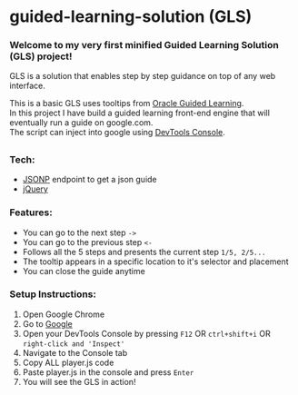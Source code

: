# guided-learning-solution (GLS)

### Welcome to my very first minified Guided Learning Solution (GLS) project!
GLS is a solution that enables step by step guidance on top of any web interface. 

This is a basic GLS uses tooltips from [Oracle Guided Learning](https://education.oracle.com/oracle-cloud-guided-learning).<br>
In this project I have build a guided learning front-end engine that will eventually run a guide on google.com.<br>
The script can inject into google using [DevTools Console](https://developers.google.com/web/tools/chrome-devtools/console).<br>
## 

### Tech:
- [JSONP](https://en.wikipedia.org/wiki/JSONP) endpoint to get a json guide
- [jQuery](https://learn.jquery.com/)

### Features:
- You can go to the next step `->`
- You can go to the previous step `<-`
- Follows all the 5 steps and presents the current step `1/5, 2/5...`
- The tooltip appears in a specific location to it's selector and placement
- You can close the guide anytime

### Setup Instructions:
1. Open Google Chrome
2. Go to [Google](https://www.google.com/)
3. Open your DevTools Console by pressing `F12` OR `ctrl+shift+i` OR `right-click and 'Inspect'`
4. Navigate to the Console tab
5. Copy ALL player.js code
6. Paste player.js in the console and press `Enter`
7. You will see the GLS in action!

